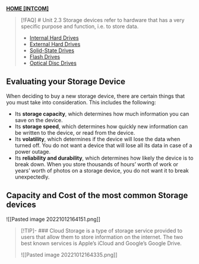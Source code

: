 **[HOME [INTCOM]](INTCOM11.md#^MIDCH3)**

>[!FAQ] # Unit 2.3 Storage devices
> refer to hardware that has a very specific purpose and function, i.e. to store data.
> - [Internal Hard Drives](Internal%20Hard%20Drives.md)
> - [External Hard Drives](External%20Hard%20Drives.md)
> - [Solid-State Drives](Solid-State%20Drives.md)
> - [Flash Drives](Flash%20Drives.md)
> - [Optical Disc Drives](Optical%20Disc%20Drives.md)

## Evaluating your Storage Device
When deciding to buy a new storage device, there are certain things that you must take into consideration. This includes the following:
-   Its **storage capacity**, which determines how much information you can save on the device.
-   Its **storage speed**, which determines how quickly new information can be written to the device, or read from the device.
-   Its **volatility**, which determines if the device will lose the data when turned off. You do not want a device that will lose all its data in case of a power outage.
-   Its **reliability and durability**, which determines how likely the device is to break down. When you store thousands of hours’ worth of work or years’ worth of photos on a storage device, you do not want it to break unexpectedly.

## Capacity and Cost of the most common Storage devices
![[Pasted image 20221012164151.png]]

>[!TIP]- ### Cloud Storage
> is a type of storage service provided to users that allow them to store information on the internet. The two best known services is Apple’s iCloud and Google’s Google Drive.
> 
> ![[Pasted image 20221012164335.png]]